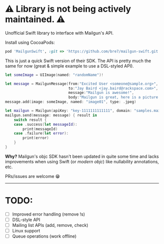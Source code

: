 ⚠️ Library is not being actively maintained. ⚠️
====

Unofficial Swift library to interface with Mailgun's API.

Install using CocoaPods:

```ruby
pod 'MailgunSwift', :git => 'https://github.com/bre7/mailgun-swift.git', :branch => 'master'
```


This is just a quick Swift version of their SDK. The API is pretty much the same for now (great & simple example to use a DSL-styled API).

```swift
let someImage = UIImage(named: "randomName")!

let message = MailgunMessage(from:"Excited User <someone@sample.org>",
                             to:"Jay Baird <jay.baird@rackspace.com>",
                             message:"Mailgun is awesome!",
                             body:"Mailgun is great, here is a picture of a cat.")
message.add(image: someImage, named: "image01", type: .jpeg)

let mailgun = Mailgun(apiKey: "key-1111111111111", domain: "samples.mailgun.org")
mailgun.send(message: message) { result in
    switch result {
    case .success(let messageId):
        print(messageId)
    case .failure(let error):
        print(error)
    }
}
```

**Why?** Mailgun's objc SDK hasn't been updated in quite some time and lacks improvements when using Swift (or *modern objc*) like nullability annotations, etc.


PRs/issues are welcome 😁

---

TODO:
===

- [ ] Improved error handling (remove !s)
- [ ] DSL-style API
- [ ] Mailing list APIs (add, remove, check) 
- [ ] Linux support
- [ ] Queue operations (work offline)
